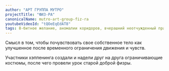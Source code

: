 ```yaml
---
author: "АРТ ГРУППА МУТРО"
projectTitle: "ФИЗ-РА"
canonicalName: mutro-art-group-fiz-ra
youtubeVideoId: "tQOeEqEdAT8"
tags: 8-битное желание, аномалии коридоров, вчерашний неотчужденный праздник, дача, интимные интерфейсы, практики самих себя, предмет, путь стоп, спонтанная низовая альтернатива, спортивный интерес, эксплуатация скрытой мотивации, джой ускорение, extensions, санаторий
---
```

Смысл в том, чтобы почувствовать свое собственное тело как улучшенное после временного ограничения движения и чувств.

Участники хэппенинга создали и надели друг на друга ограничивающие костюмы, после чего провели урок старой доброй физры.
